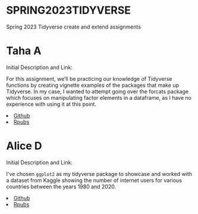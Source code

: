 # SPRING2023TIDYVERSE
Spring 2023 Tidyverse create and extend assignments

# Taha A
Initial Description and Link:

For this assignment, we’ll be practicing our knowledge of Tidyverse functions by creating vignette examples of the packages that make up Tidyverse. In my case, I wanted to attempt going over the forcats package which focuses on manipulating factor elements in a dataframe, as I have no experience with using it at this point.

<li> <a href = "https://github.com/alu-potato/DATA607/blob/main/Assignments/Week%209%20Project/Week%209%20Project.Rmd"> Github </a> </li>
<li> <a href = "https://rpubs.com/tahmad/DATA607Week9Project"> Rpubs </a> </li>

# Alice D
Initial Description and Link:

I've chosen `ggplot2` as my tidyverse package to showcase and worked with a dataset from Kaggle showing the number of internet users for various countries between the years 1980 and 2020.

<li> <a href = "https://github.com/addsding/data607/blob/main/tidyverse/ading%20ggplot2%20create.Rmd"> Github </a> </li>
<li> <a href = "https://rpubs.com/ading56/1024722"> Rpubs </a> </li>
